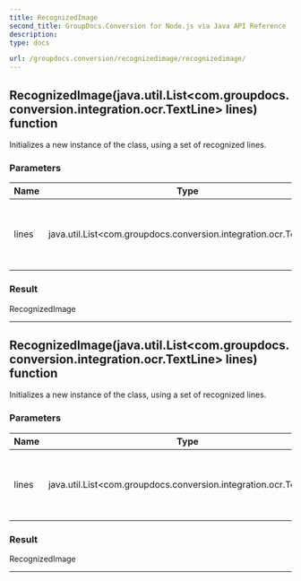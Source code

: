```yaml
---
title: RecognizedImage
second_title: GroupDocs.Conversion for Node.js via Java API Reference
description: 
type: docs

url: /groupdocs.conversion/recognizedimage/recognizedimage/
---
```


## RecognizedImage(java.util.List<com.groupdocs.conversion.integration.ocr.TextLine> lines) function
Initializes a new instance of the class, using a set of recognized lines.

### Parameters

| Name | Type | Description |
| --- | --- | --- |
| lines | java.util.List<com.groupdocs.conversion.integration.ocr.TextLine> | an IEnumerable (e.g. a list or an array) of recognized lines |

### Result
RecognizedImage


---


## RecognizedImage(java.util.List<com.groupdocs.conversion.integration.ocr.TextLine> lines) function
Initializes a new instance of the class, using a set of recognized lines.

### Parameters

| Name | Type | Description |
| --- | --- | --- |
| lines | java.util.List<com.groupdocs.conversion.integration.ocr.TextLine> | an IEnumerable (e.g. a list or an array) of recognized lines |

### Result
RecognizedImage


---


